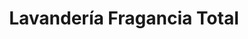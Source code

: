 ---
title: "Lavandería Fragancia Total"
url: /guayaquil/lavanderia-fragancia-total/
shop: lavandería
---